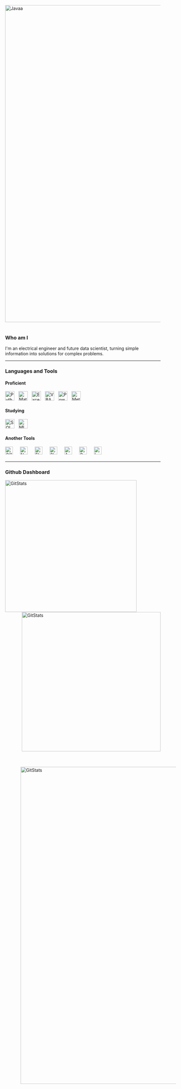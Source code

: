 <img align="center" width="1024" alt="Javaa" style="padding-right:10px;" src="https://github.com/GabKreuz/GabKreuz/assets/146242780/564ae051-2076-433b-9608-a3dd7a1cd0d2"/>
<br><br/>

### Who am I

I'm an electrical engineer and future data scientist, turning simple information into solutions for complex problems.

---
### Languages and Tools

#### Proficient

<img align="left" alt="Python" width="30px" style="padding-right:10px;" src="https://cdn.jsdelivr.net/gh/devicons/devicon/icons/python/python-original.svg"/>
<img align="left" alt="Matlab" width="30px" style="padding-right:10px;" src="https://cdn.jsdelivr.net/gh/devicons/devicon/icons/matlab/matlab-original.svg"/>
<img align="left" alt="Excel" width="30px" style="padding-right:10px;" src="https://github.com/GabKreuz/GabKreuz/assets/146242780/a970c634-0571-42ed-8ebf-b85aa2649afc"/>
<img align="left" alt="VBA" width="30px" style="padding-right:10px;" src="https://github.com/GabKreuz/GabKreuz/assets/146242780/f2297628-e710-4643-a47b-21fb75c1a807"/>
<img align="left" alt="PowerBi" width="30px" style="padding-right:10px;" src="https://github.com/GabKreuz/GabKreuz/assets/146242780/43d873d3-8dc7-4a19-bfbc-0050f1560b2a"/>   
<img align="left" alt="Metabase" width="30px" style="padding-right:10px;" src="https://github.com/GabKreuz/GabKreuz/assets/146242780/52516a98-7dac-4235-a17e-475a7bbd256e"/>
<br><br/>

#### Studying

<img align="left" alt="SQL" width="30px" style="padding-right:10px;" src="https://github.com/GabKreuz/GabKreuz/assets/146242780/fea59f22-27db-44f7-bd73-4170bab01663"/>
<img align="left" alt="MLFlow" width="30px" style="padding-right:10px;" src="https://github.com/GabKreuz/GabKreuz/assets/146242780/cd19a236-51a2-4a08-89c3-d0b3676758d4"/>
<br><br/>

#### Another Tools

<img align="left" alt="Office" width="25px" style="padding-right:20px;" src="https://github.com/GabKreuz/GabKreuz/assets/146242780/3cd1a324-4542-4305-abae-072d8a49fd06"/>
<img align="left" alt="Notion" width="25px" style="padding-right:20px;" src="https://github.com/GabKreuz/GabKreuz/assets/146242780/250ba151-f988-4521-9bed-96750ccde0cc"/>
<img align="left" alt="Elementor" width="25px" style="padding-right:20px;" src="https://github.com/GabKreuz/GabKreuz/assets/146242780/a7b295dc-d0c7-437b-9bd8-cfeb5f3c80f4"/>
<img align="left" alt="Sketch" width="25px" style="padding-right:20px;" src="https://github.com/GabKreuz/GabKreuz/assets/146242780/988c32eb-0ee0-4b2d-85b6-1d80e40f249e"/>
<img align="left" alt="Autocad" width="25px" style="padding-right:20px;" src="https://github.com/GabKreuz/GabKreuz/assets/146242780/3c407797-b672-4111-b7e7-398c1fa89072"/>
<img align="left" alt="Gams" width="25px" style="padding-right:20px;" src="https://github.com/GabKreuz/GabKreuz/assets/146242780/fdee9165-a279-4504-a1ba-3d794887b3cb"/>
<img align="left" alt="LabView" width="25px" style="padding-right:20px;" src="https://github.com/GabKreuz/GabKreuz/assets/146242780/63a2197f-67ae-492a-96a6-ca74b3dc76dc"/>
<br><br/>

---

### Github Dashboard


<img align="left" alt="GitStats" width="426px" style="padding-rigth:500px;" src="https://github-readme-stats.vercel.app/api?username=GabKreuz&theme=vue&show_icons=true&hide_border=true&count_private=false"/>
<img align="right" alt="GitStats" width="450px" src="https://github-readme-streak-stats.herokuapp.com/?user=GabKreuz&theme=vue&hide_border=true"/>

<img align="center" alt="GitStats" width="1024px" style="padding:50px;" src="https://github-readme-activity-graph.vercel.app/graph?username=gabkreuz&bg_color=ffffff&color=080808&line=41ecc7&point=000000&area=true&hide_border=true"/>
